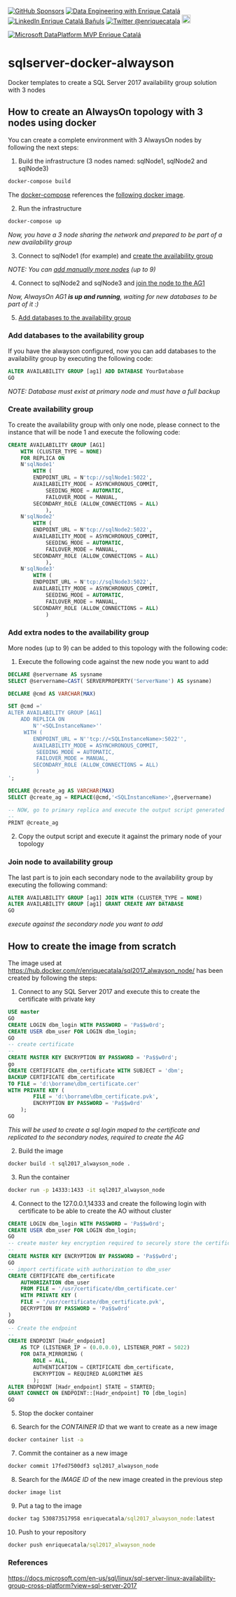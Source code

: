 <div>
    <a href="https://github.com/sponsors/enriquecatala"><img src="https://img.shields.io/badge/GitHub_Sponsors--_.svg?style=flat-square&logo=github&logoColor=EA4AAA" alt="GitHub Sponsors"></a>
    <a href="https://enriquecatala.com"><img src="https://img.shields.io/website?down_color=red&down_message=down&label=enriquecatala.com&up_color=46C018&url=https%3A%2F%2Fenriquecatala.com&style=flat-square" alt="Data Engineering with Enrique Catalá"></a>
    <a href="https://www.linkedin.com/in/enriquecatala"><img src="https://img.shields.io/badge/LinkedIn--_.svg?style=flat-square&logo=linkedin" alt="LinkedIn Enrique Catalá Bañuls"></a>
    <a href="https://twitter.com/enriquecatala"><img src="https://img.shields.io/twitter/follow/enriquecatala?color=blue&label=twitter&style=flat-square" alt="Twitter @enriquecatala"></a>
    <a href="https://youtube.com/enriquecatala"><img src="https://raw.githubusercontent.com/enriquecatala/enriquecatala/master/img/youtube.png" alt="Data Engineering: Canal youtube de Enrique Catalá" height=20></a>
</div>

<a href="https://mvp.microsoft.com/es-es/PublicProfile/5000312?fullName=Enrique%20Catala"><img src="https://raw.githubusercontent.com/enriquecatala/enriquecatala/master/img/MVP_Logo_horizontal.png" alt="Microsoft DataPlatform MVP Enrique Catalá"></a>

# sqlserver-docker-alwayson

Docker templates to create a SQL Server 2017 availability group solution with 3 nodes

## How to create an AlwaysOn topology with 3 nodes using docker

You can create a complete environment with 3 AlwaysOn nodes by following the next steps:

1. Build the infrastructure (3 nodes named: sqlNode1, sqlNode2 and sqlNode3)

```cmd
docker-compose build
```

The [docker-compose](./docker-compose.yml) references the [following docker image](https://hub.docker.com/r/enriquecatala/sql2017_alwayson_node/). 

2. Run the infrastructure

```cmd
docker-compose up
```

_Now, you have a 3 node sharing the network and prepared to be part of a new availability group_

3. Connect to sqlNode1 (for example) and [create the availability group](###Create_availability_group)

_NOTE: You can [add manually more nodes](###Add_extra_nodes_to_the_availability_group) (up to 9)_

4. Connect to sqlNode2 and sqlNode3 and [join the node to the AG1](###Join_node_to_availability_group)

_Now, AlwaysOn AG1 **is up and running**, waiting for new databases to be part of it :)_

5. [Add databases to the availability group](###Add_databases_to_the_availability_group)

### Add databases to the availability group

If you have the alwayson configured, now you can add databases to the availability group by executing the following code:

```sql
ALTER AVAILABILITY GROUP [ag1] ADD DATABASE YourDatabase
GO
```

_NOTE: Database must exist at primary node and must have a full backup_

### Create availability group

To create the availability group with only one node, please connect to the instance that will be node 1 and execute the following code:

```sql
CREATE AVAILABILITY GROUP [AG1]
    WITH (CLUSTER_TYPE = NONE)
    FOR REPLICA ON
    N'sqlNode1'
        WITH (
        ENDPOINT_URL = N'tcp://sqlNode1:5022',
        AVAILABILITY_MODE = ASYNCHRONOUS_COMMIT,
            SEEDING_MODE = AUTOMATIC,
            FAILOVER_MODE = MANUAL,
        SECONDARY_ROLE (ALLOW_CONNECTIONS = ALL)
            ),
    N'sqlNode2'
        WITH (
        ENDPOINT_URL = N'tcp://sqlNode2:5022',
        AVAILABILITY_MODE = ASYNCHRONOUS_COMMIT,
            SEEDING_MODE = AUTOMATIC,
            FAILOVER_MODE = MANUAL,
        SECONDARY_ROLE (ALLOW_CONNECTIONS = ALL)
            ),
    N'sqlNode3'
        WITH (
        ENDPOINT_URL = N'tcp://sqlNode3:5022',
        AVAILABILITY_MODE = ASYNCHRONOUS_COMMIT,
            SEEDING_MODE = AUTOMATIC,
            FAILOVER_MODE = MANUAL,
        SECONDARY_ROLE (ALLOW_CONNECTIONS = ALL)
            )
```

### Add extra nodes to the availability group

More nodes (up to 9) can be added to this topology with the following code:

1. Execute the following code against the new node you want to add

```sql
DECLARE @servername AS sysname
SELECT @servername=CAST( SERVERPROPERTY('ServerName') AS sysname)

DECLARE @cmd AS VARCHAR(MAX)

SET @cmd ='
ALTER AVAILABILITY GROUP [AG1]    
    ADD REPLICA ON
        N''<SQLInstanceName>''
     WITH (
        ENDPOINT_URL = N''tcp://<SQLInstanceName>:5022'',
        AVAILABILITY_MODE = ASYNCHRONOUS_COMMIT,
         SEEDING_MODE = AUTOMATIC,
         FAILOVER_MODE = MANUAL,
        SECONDARY_ROLE (ALLOW_CONNECTIONS = ALL)
         )
';

DECLARE @create_ag AS VARCHAR(MAX)
SELECT @create_ag = REPLACE(@cmd,'<SQLInstanceName>',@servername)

-- NOW, go to primary replica and execute the output script generated
--
PRINT @create_ag
```

2. Copy the output script and execute it against the primary node of your topology

### Join node to availability group

The last part is to join each secondary node to the availability group by executing the following command:

```sql
ALTER AVAILABILITY GROUP [ag1] JOIN WITH (CLUSTER_TYPE = NONE)
ALTER AVAILABILITY GROUP [ag1] GRANT CREATE ANY DATABASE
GO
```
_execute against the secondary node you want to add_

## How to create the image from scratch

The image used at https://hub.docker.com/r/enriquecatala/sql2017_alwayson_node/ has been created by following the steps:

1. Connect to any SQL Server 2017 and execute this to create the certificate with private key

```sql
USE master
GO
CREATE LOGIN dbm_login WITH PASSWORD = 'Pa$$w0rd';
CREATE USER dbm_user FOR LOGIN dbm_login;
GO
-- create certificate
--
CREATE MASTER KEY ENCRYPTION BY PASSWORD = 'Pa$$w0rd';
go
CREATE CERTIFICATE dbm_certificate WITH SUBJECT = 'dbm';
BACKUP CERTIFICATE dbm_certificate
TO FILE = 'd:\borrame\dbm_certificate.cer'
WITH PRIVATE KEY (
        FILE = 'd:\borrame\dbm_certificate.pvk',
        ENCRYPTION BY PASSWORD = 'Pa$$w0rd'
    );
GO
```

_This will be used to create a sql login maped to the certificate and replicated to the secondary nodes, required to create the AG_

2. Build the image

```cmd
docker build -t sql2017_alwayson_node .
```

3. Run the container

```cmd
docker run -p 14333:1433 -it sql2017_alwayson_node
```

4. Connect to the 127.0.0.1,14333 and create the following login with certificate to be able to create the AO without cluster

```sql
CREATE LOGIN dbm_login WITH PASSWORD = 'Pa$$w0rd';
CREATE USER dbm_user FOR LOGIN dbm_login;
GO
-- create master key encryption required to securely store the certificate
--
CREATE MASTER KEY ENCRYPTION BY PASSWORD = 'Pa$$w0rd';
GO
-- import certificate with authorization to dbm_user
CREATE CERTIFICATE dbm_certificate   
    AUTHORIZATION dbm_user
    FROM FILE = '/usr/certificate/dbm_certificate.cer'
    WITH PRIVATE KEY (
    FILE = '/usr/certificate/dbm_certificate.pvk',
    DECRYPTION BY PASSWORD = 'Pa$$w0rd'
)
GO
-- Create the endpoint
--
CREATE ENDPOINT [Hadr_endpoint]
    AS TCP (LISTENER_IP = (0.0.0.0), LISTENER_PORT = 5022)
    FOR DATA_MIRRORING (
        ROLE = ALL,
        AUTHENTICATION = CERTIFICATE dbm_certificate,
        ENCRYPTION = REQUIRED ALGORITHM AES
        );
ALTER ENDPOINT [Hadr_endpoint] STATE = STARTED;
GRANT CONNECT ON ENDPOINT::[Hadr_endpoint] TO [dbm_login]
GO
```

5. Stop the docker container

6. Search for the _CONTAINER ID_ that we want to create as a new image

```cmd
docker container list -a
```

7. Commit the container as a new image

```cmd
docker commit 17fed7500df3 sql2017_alwayson_node 
```

8. Search for the _IMAGE ID_ of the new image created in the previous step

```cmd
docker image list
```

9. Put a tag to the image

```cmd
docker tag 530873517958 enriquecatala/sql2017_alwayson_node:latest
```

10. Push to your repository

```cmd
docker push enriquecatala/sql2017_alwayson_node
```


### References

https://docs.microsoft.com/en-us/sql/linux/sql-server-linux-availability-group-cross-platform?view=sql-server-2017
